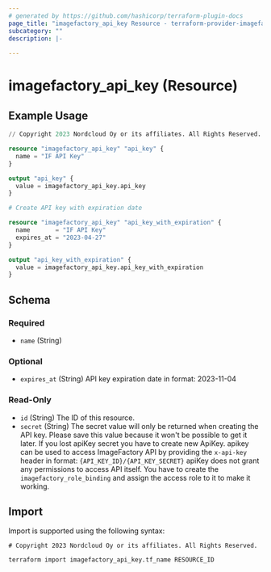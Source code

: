 ```yaml
---
# generated by https://github.com/hashicorp/terraform-plugin-docs
page_title: "imagefactory_api_key Resource - terraform-provider-imagefactory"
subcategory: ""
description: |-
  
---
```


# imagefactory_api_key (Resource)



## Example Usage

```terraform
// Copyright 2023 Nordcloud Oy or its affiliates. All Rights Reserved.

resource "imagefactory_api_key" "api_key" {
  name = "IF API Key"
}

output "api_key" {
  value = imagefactory_api_key.api_key
}

# Create API key with expiration date

resource "imagefactory_api_key" "api_key_with_expiration" {
  name       = "IF API Key"
  expires_at = "2023-04-27"
}

output "api_key_with_expiration" {
  value = imagefactory_api_key.api_key_with_expiration
}
```

<!-- schema generated by tfplugindocs -->
## Schema

### Required

- `name` (String)

### Optional

- `expires_at` (String) API key expiration date in format: 2023-11-04

### Read-Only

- `id` (String) The ID of this resource.
- `secret` (String) The secret value will only be returned when creating the API key. Please save this value because it won't be possible to get it later. If you lost apiKey secret you have to create new ApiKey. apikey can be used to access ImageFactory API by providing the `x-api-key` header in format: `{API_KEY_ID}/{API_KEY_SECRET}` apiKey does not grant any permissions to access API itself. You have to create the `imagefactory_role_binding` and assign the access role to it to make it working.

## Import

Import is supported using the following syntax:

```shell
# Copyright 2023 Nordcloud Oy or its affiliates. All Rights Reserved.

terraform import imagefactory_api_key.tf_name RESOURCE_ID
```
